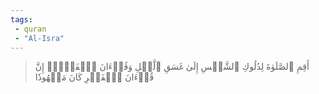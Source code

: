 ```yaml
---
tags: 
 - quran 
 - "Al-Isra"
---
```


> أَقِمِ ٱلصَّلَوٰةَ لِدُلُوكِ ٱلشَّمۡسِ إِلَىٰ غَسَقِ ٱلَّيۡلِ وَقُرۡءَانَ ٱلۡفَجۡرِۖ إِنَّ قُرۡءَانَ ٱلۡفَجۡرِ كَانَ مَشۡهُودٗا
